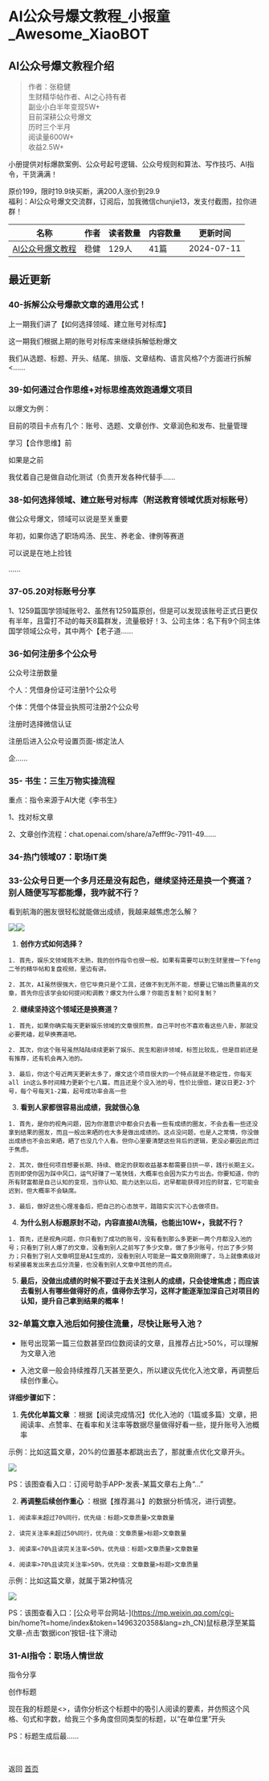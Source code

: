 # AI公众号爆文教程_小报童_Awesome_XiaoBOT

## AI公众号爆文教程介绍
> 作者：张稳健    
生财精华帖作者、AI之心持有者    
副业小白半年变现5W+    
目前深耕公众号爆文    
历时三个半月    
阅读量600W+    
收益2.5W+    
    
小册提供对标爆款案例、公众号起号逻辑、公众号规则和算法、写作技巧、AI指令，干货满满！    
    
原价199，限时19.9块买断，满200人涨价到29.9    
福利：AI公众号爆文交流群，订阅后，加我微信chunjie13，发支付截图，拉你进群！  
  


|名称|作者|读者数量|内容数量|更新时间|
|---|---|---|---|---|
|[AI公众号爆文教程](https://xiaobot.net/p/zt989799?refer=0b133df9-27dc-423b-8101-639049001c13)|稳健|129人|41篇|2024-07-11|

## 最近更新
### 40-拆解公众号爆款文章的通用公式！

上一期我们讲了【如何选择领域、建立账号对标库】

这一期我们根据上期的账号对标库来继续拆解低粉爆文

我们从选题、标题、开头、结尾、排版、文章结构、语言风格7个方面进行拆解<......

### 39-如何通过合作思维+对标思维高效跑通爆文项目

以爆文为例：

目前的项目卡点有几个：账号、选题、文章创作、文章润色和发布、批量管理

学习【合作思维】前

如果是之前

我仗着自己是做自动化测试（负责开发各种代替手......

### 38-如何选择领域、建立账号对标库（附送教育领域优质对标账号）

做公众号爆文，领域可以说是至关重要

年初，如果你选了职场鸡汤、民生、养老金、律例等赛道

可以说是在地上捡钱

......

### 37-05.20对标账号分享

1、1259篇国学领域账号2、虽然有1259篇原创，但是可以发现该账号正式日更仅有半年，且雷打不动的每天8篇群发，流量极好！3、公司主体：名下有9个同主体国学领域公众号，其中两个【老子道......

### 36-如何注册多个公众号

公众号注册数量

个人：凭借身份证可注册1个公众号

个体：凭借个体营业执照可注册2个公众号

注册时选择微信认证

注册后进入公众号设置页面-绑定法人

企......

### 35- 书生：三生万物实操流程

重点：指令来源于AI大佬《李书生》

1、找对标文章

2、文章创作流程：chat.openai.com/share/a7efff9c-7911-49......

### 34-热门领域07：职场IT类

### 33-公众号日更一个多月还是没有起色，继续坚持还是换一个赛道？ 别人随便写写都能爆，我咋就不行？
看到航海的圈友很轻松就能做出成绩，我越来越焦虑怎么解？

![](https://static.xiaobot.net/file/2024-03-28/306156/f72244738ca62c6f4ca5a903fdfa2bdf.png)![](https://static.xiaobot.net/file/2024-03-28/306156/1a39738f74c5e618dee1cb85800081e8.png)

  1. **创作方式如何选择？**

    1. 首先，娱乐文领域我不太熟，我的创作指令也很一般。如果有需要可以到生财里搜一下feng二爷的精华帖和复盘视频，里边有讲。

    2. 其次，AI虽然很强大，但它毕竟只是个工具，还做不到无所不能，想要让它输出质量高的文章，首先你应该学会如何提问和调教？爆文为什么爆？你能否复制？如何复制？

  2. **继续坚持这个领域还是换赛道？**

    1. 首先，如果你确实每天更新娱乐领域的文章很煎熬，自己平时也不喜欢看这些八卦，那就没必要死磕，趁早换赛道吧。

    2. 其次，你这个账号虽然陆陆续续更新了娱乐、民生和剧评领域，标签比较乱，但是目前还是有推荐，还有机会再入池的。

    3. 最后，你这个号近两天更新太多了，爆文这个项目很大的一个特点就是不稳定性，你每天all in这么多时间精力更新个七八篇，而且还是个没入池的号，性价比很低，建议日更2-3个号，每个号每天1-2篇，起号成功率会高一些

  3. **看到人家都很容易出成绩，我就很心急**

    1. 首先，是你的视角问题，因为你潜意识中都会只去看一些有成绩的圈友，不会去看一些还没拿到结果的圈友，而且一般出来晒的也大多是做出成绩的。这点没问题，也是人之常情，你没做出成绩也不会出来晒，晒了也没几个人看。但你心里要清楚这些背后的逻辑，更没必要因此而过于焦虑。

    2. 其次，做任何项目想要长期、持续、稳定的获取收益基本都需要日拱一卒，践行长期主义。否则即使你因为踩中风口，运气好赚了一笔快钱，大概率也会因为实力亏出去。你要知道，你的所有财富都是自己认知的变现，当你认知、能力达到以后，迟早都能获得对应的财富，它可能会迟到，但大概率不会缺席。

    3. 最后，做好这些心理准备后，把自己的心态放平，踏踏实实沉下心去做项目。

  4. **为什么别人标题原封不动，内容直接AI洗稿，也能出10W+，我就不行？**

    1. 首先，还是视角问题，你只看到了成功的账号，没有看到那么多更新一两个月都没入池的号；只看到了别人爆了的文章，没看到别人之前写了多少文章，做了多少账号，付出了多少努力；只看到了别人文章明显是AI生成的，没看到别人可能是一篇文章刚刚爆了，马上就像素级对标紧接着发出来去瓜分流量，也没看到别人文章中其他的亮点。

  5. **最后，没做出成绩的时候不要过于去关注别人的成绩，只会徒增焦虑；而应该去看别人有哪些做得好的点，值得你去学习，这样才能逐渐加深自己对项目的认知，提升自己拿到结果的概率！**

### 32-单篇文章入池后如何接住流量，尽快让账号入池？

  * 账号出现第一篇三位数甚至四位数阅读的文章，且推荐占比>50%，可以理解为文章入池

  * 入池文章一般会持续推荐几天甚至更久，所以建议先优化入池文章，再调整后续创作重心。

**详细步骤如下：**

  1. **先优化单篇文章** ：根据【阅读完成情况】优化入池的（1篇或多篇）文章，把阅读率、点赞率、在看率和关注率等数据尽量做得好看一些，提升账号入池概率

示例：比如这篇文章，20%的位置基本都跳出去了，那就重点优化文章开头。

![](https://static.xiaobot.net/file/2024-03-25/306156/4350298f18285035290d030fa08d7be8.png)

PS：该图查看入口：订阅号助手APP-发表-某篇文章右上角“...”

  2. **再调整后续创作重心** ：根据【推荐漏斗】的数据分析情况，进行调整。

    1. 阅读率未超过70%同行，优先级：标题>文章质量>文章数量

    2. 读完关注率未超过50%同行，优先级：文章质量>标题>文章数量

    3. 阅读率<70%且读完关注率<50%，优先级：标题>文章质量>文章数量

    4. 阅读率>70%且读完关注率>50%，优先级：文章数量>标题>文章质量

示例：比如这篇文章，就属于第2种情况

![](https://static.xiaobot.net/file/2024-03-25/306156/69fbc750511692b2dae879785011d4ff.png)

PS：该图查看入口：[公众号平台网站-](https://mp.weixin.qq.com/cgi-
bin/home?t=home/index&token=1496320358&lang=zh_CN)鼠标悬浮至某篇文章-点击‘数据icon’按钮-往下滑动

### 31-AI指令：职场人情世故

指令分享

创作标题

现在我的标题是<>，请你分析这个标题中的吸引人阅读的要素，并仿照这个风格、句式和字数，给我三个多角度但同类型的标题，以“在单位里”开头

PS：标题生成后最......


<a href="https://github.com/Reno9527/awesome-xiaobot" style="color: white; text-decoration: none;">awesome-xiaobot</a>

返回 [首页](../README.md)
